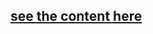 ## [see the content here](https://github.com/qypx/gitbook-jupyter-notebook/blob/master/SUMMARY.md)

